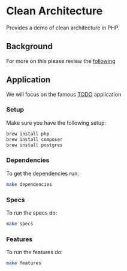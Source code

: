 # Clean Architecture

Provides a demo of clean architecture in PHP.

## Background

For more on this please review the [following](https://blog.cleancoder.com/uncle-bob/2012/08/13/the-clean-architecture.html)

## Application

We will focus on the famous [TODO](https://github.com/tastejs/todomvc/blob/master/app-spec.md) application

### Setup

Make sure you have the following setup:

```sh
brew install php
brew install composer
brew install postgres
```

### Dependencies

To get the dependencies run:

```sh
make dependencies
```

### Specs

To run the specs do:

```sh
make specs
```

### Features

To run the features do:

```sh
make features
```
